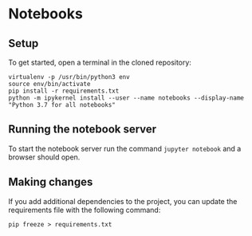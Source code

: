 # Notebooks

## Setup

To get started, open a terminal in the cloned repository:

```
virtualenv -p /usr/bin/python3 env
source env/bin/activate
pip install -r requirements.txt
python -m ipykernel install --user --name notebooks --display-name "Python 3.7 for all notebooks"
```

## Running the notebook server

To start the notebook server run the command `jupyter notebook` and a browser should open.

## Making changes

If you add additional dependencies to the project, you can update the 
requirements file with the following command:

```
pip freeze > requirements.txt
```
